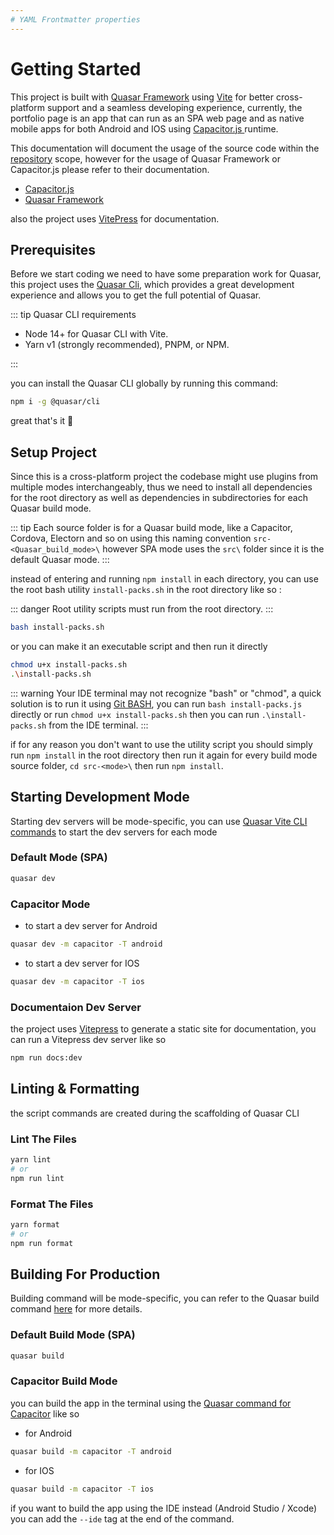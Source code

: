 ```yaml
---
# YAML Frontmatter properties
---
```


# Getting Started

This project is built with [Quasar Framework](https://quasar.dev/) using [Vite](https://vitejs.dev/) for better cross-platform support and a seamless developing experience, currently, the portfolio page is an app that can run as an SPA web page and as native mobile apps for both Android and IOS using [Capacitor.js ](https://capacitorjs.com/) runtime.

This documentation will document the usage of the source code within the [repository](https://github.com/anas-cd/anasali.info-frontend) scope, however for the usage of Quasar Framework or Capacitor.js please refer to their documentation.

- [Capacitor.js](https://capacitorjs.com/docs)
- [Quasar Framework](https://quasar.dev/start)

also the project uses [VitePress](https://vitepress.dev/) for documentation.

## Prerequisites

Before we start coding we need to have some preparation work for Quasar, this project uses the [Quasar Cli](https://quasar.dev/start/quasar-cli), which provides a great development experience and allows you to get the full potential of Quasar.

::: tip Quasar CLI requirements

- Node 14+ for Quasar CLI with Vite.
- Yarn v1 (strongly recommended), PNPM, or NPM.

:::

you can install the Quasar CLI globally by running this command:

```bash
npm i -g @quasar/cli
```

great that's it :tada:

## Setup Project

Since this is a cross-platform project the codebase might use plugins from multiple modes interchangeably, thus we need to install all dependencies for the root directory as well as dependencies in subdirectories for each Quasar build mode.

::: tip
Each source folder is for a Quasar build mode, like a Capacitor, Cordova, Electorn and so on using this naming convention `src-<Quasar_build_mode>\` however SPA mode uses the `src\` folder since it is the default Quasar mode.
:::

instead of entering and running `npm install` in each directory, you can use the root bash utility `install-packs.sh` in the root directory like so :

::: danger
Root utility scripts must run from the root directory.
:::

```bash
bash install-packs.sh
```

or you can make it an executable script and then run it directly

```bash
chmod u+x install-packs.sh
.\install-packs.sh
```

::: warning
Your IDE terminal may not recognize "bash" or "chmod", a quick solution is to run it using [Git BASH](https://gitforwindows.org/), you can run `bash install-packs.js` directly
or run `chmod u+x install-packs.sh` then you can run `.\install-packs.sh` from the IDE terminal.
:::

if for any reason you don't want to use the utility script you should simply run `npm install` in the root directory then run it again for every build mode source folder, `cd src-<mode>\` then run `npm install`.

## Starting Development Mode

Starting dev servers will be mode-specific, you can use [Quasar Vite CLI commands](https://quasar.dev/quasar-cli-vite/commands-list#dev) to start the dev servers for each mode

### Default Mode (SPA)

```bash
quasar dev
```

### Capacitor Mode

- to start a dev server for Android

```bash
quasar dev -m capacitor -T android
```

- to start a dev server for IOS

```bash
quasar dev -m capacitor -T ios
```

### Documentaion Dev Server

the project uses [Vitepress](https://vitepress.dev/) to generate a static site for documentation, you can run a Vitepress dev server like so

```bash
npm run docs:dev
```

## Linting & Formatting

the script commands are created during the scaffolding of Quasar CLI

### Lint The Files

```bash
yarn lint
# or
npm run lint
```

### Format The Files

```bash
yarn format
# or
npm run format
```

## Building For Production

Building command will be mode-specific, you can refer to the Quasar build command [here](https://quasar.dev/quasar-cli-vite/commands-list#mode) for more details.

### Default Build Mode (SPA)

```bash
quasar build
```

### Capacitor Build Mode

you can build the app in the terminal using the [Quasar command for Capacitor](https://quasar.dev/quasar-cli-vite/developing-capacitor-apps/build-commands) like so

- for Android

```bash
quasar build -m capacitor -T android
```

- for IOS

```bash
quasar build -m capacitor -T ios
```

if you want to build the app using the IDE instead (Android Studio / Xcode) you can add the `--ide` tag at the end of the command.
